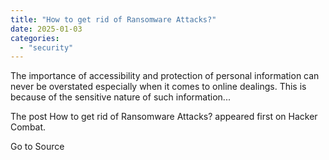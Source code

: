 ```yaml
---
title: "How to get rid of Ransomware Attacks?"
date: 2025-01-03
categories: 
  - "security"
---
```


The importance of accessibility and protection of personal information can never be overstated especially when it comes to online dealings. This is because of the sensitive nature of such information...

The post How to get rid of Ransomware Attacks? appeared first on Hacker Combat.

Go to Source
